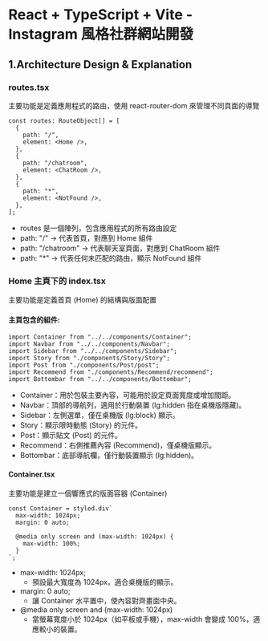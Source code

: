 # React + TypeScript + Vite -Instagram 風格社群網站開發

## 1.Architecture Design & Explanation

### routes.tsx

主要功能是定義應用程式的路由，使用 react-router-dom 來管理不同頁面的導覽

```tsx
const routes: RouteObject[] = [
  {
    path: "/",
    element: <Home />,
  },
  {
    path: "/chatroom",
    element: <ChatRoom />,
  },
  {
    path: "*",
    element: <NotFound />,
  },
];
```

- routes 是一個陣列，包含應用程式的所有路由設定
- path: "/" → 代表首頁，對應到 Home 組件
- path: "/chatroom" → 代表聊天室頁面，對應到 ChatRoom 組件
- path: "\*" → 代表任何未匹配的路由，顯示 NotFound 組件

### Home 主頁下的 index.tsx

主要功能是定義首頁 (Home) 的結構與版面配置

#### 主頁包含的組件:

```tsx
import Container from "../../components/Container";
import Navbar from "../../components/Navbar";
import Sidebar from "../../components/Sidebar";
import Story from "./components/Story/Story";
import Post from "./components/Post/post";
import Recommend from "./components/Recommend/recommend";
import Bottombar from "../../components/Bottombar";
```

- Container：用於包裝主要內容，可能用於設定頁面寬度或增加間距。
- Navbar：頂部的導航列，適用於行動裝置 (lg:hidden 指在桌機版隱藏)。
- Sidebar：左側選單，僅在桌機版 (lg:block) 顯示。
- Story：顯示限時動態 (Story) 的元件。
- Post：顯示貼文 (Post) 的元件。
- Recommend：右側推薦內容 (Recommend)，僅桌機版顯示。
- Bottombar：底部導航欄，僅行動裝置顯示 (lg:hidden)。

#### Container.tsx

主要功能是建立一個響應式的版面容器 (Container)

```tsx
const Container = styled.div`
  max-width: 1024px;
  margin: 0 auto;

  @media only screen and (max-width: 1024px) {
    max-width: 100%;
  }
`;
```

- max-width: 1024px;
  - 預設最大寬度為 1024px，適合桌機版的顯示。
- margin: 0 auto;
  - 讓 Container 水平置中，使內容對齊畫面中央。
- @media only screen and (max-width: 1024px)
  - 當螢幕寬度小於 1024px（如平板或手機），max-width 會變成 100%，適應較小的裝置。
